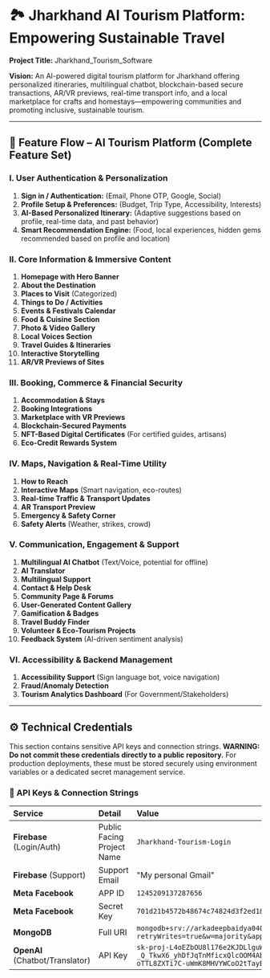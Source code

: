 # 🏞️ Jharkhand AI Tourism Platform: Empowering Sustainable Travel

**Project Title:** Jharkhand\_Tourism\_Software

**Vision:** An AI-powered digital tourism platform for Jharkhand offering personalized itineraries, multilingual chatbot, blockchain-based secure transactions, AR/VR previews, real-time transport info, and a local marketplace for crafts and homestays—empowering communities and promoting inclusive, sustainable tourism.

---

## 🚀 Feature Flow – AI Tourism Platform (Complete Feature Set)

### I. User Authentication & Personalization
1.  **Sign in / Authentication:** (Email, Phone OTP, Google, Social)
2.  **Profile Setup & Preferences:** (Budget, Trip Type, Accessibility, Interests)
3.  **AI-Based Personalized Itinerary:** (Adaptive suggestions based on profile, real-time data, and past behavior)
4.  **Smart Recommendation Engine:** (Food, local experiences, hidden gems recommended based on profile and location)

### II. Core Information & Immersive Content
1.  **Homepage with Hero Banner**
2.  **About the Destination**
3.  **Places to Visit** (Categorized)
4.  **Things to Do / Activities**
5.  **Events & Festivals Calendar**
6.  **Food & Cuisine Section**
7.  **Photo & Video Gallery**
8.  **Local Voices Section**
9.  **Travel Guides & Itineraries**
10. **Interactive Storytelling**
11. **AR/VR Previews of Sites**

### III. Booking, Commerce & Financial Security
1.  **Accommodation & Stays**
2.  **Booking Integrations**
3.  **Marketplace with VR Previews**
4.  **Blockchain-Secured Payments**
5.  **NFT-Based Digital Certificates** (For certified guides, artisans)
6.  **Eco-Credit Rewards System**

### IV. Maps, Navigation & Real-Time Utility
1.  **How to Reach**
2.  **Interactive Maps** (Smart navigation, eco-routes)
3.  **Real-time Traffic & Transport Updates**
4.  **AR Transport Preview**
5.  **Emergency & Safety Corner**
6.  **Safety Alerts** (Weather, strikes, crowd)

### V. Communication, Engagement & Support
1.  **Multilingual AI Chatbot** (Text/Voice, potential for offline)
2.  **AI Translator**
3.  **Multilingual Support**
4.  **Contact & Help Desk**
5.  **Community Page & Forums**
6.  **User-Generated Content Gallery**
7.  **Gamification & Badges**
8.  **Travel Buddy Finder**
9.  **Volunteer & Eco-Tourism Projects**
10. **Feedback System** (AI-driven sentiment analysis)

### VI. Accessibility & Backend Management
1.  **Accessibility Support** (Sign language bot, voice navigation)
2.  **Fraud/Anomaly Detection**
3.  **Tourism Analytics Dashboard** (For Government/Stakeholders)

---

## ⚙️ Technical Credentials

This section contains sensitive API keys and connection strings. **WARNING: Do not commit these credentials directly to a public repository.** For production deployments, these must be stored securely using environment variables or a dedicated secret management service.

### 🔑 API Keys & Connection Strings

| Service | Detail | Value |
| :--- | :--- | :--- |
| **Firebase** (Login/Auth) | Public Facing Project Name | `Jharkhand-Tourism-Login` |
| **Firebase** (Support) | Support Email | "My personal Gmail" |
| **Meta Facebook** | APP ID | `1245209137287656` |
| **Meta Facebook** | Secret Key | `701d21b4572b48674c74824d3f2ed18d` |
| **MongoDB** | Full URI | `mongodb+srv://arkadeepbaidya040903_db_user:GHK0016XK997@tourismai.hak47ed.mongodb.net/?retryWrites=true&w=majority&appName=TourismAI` |
| **OpenAI** (Chatbot/Translator) | API Key | `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` |
